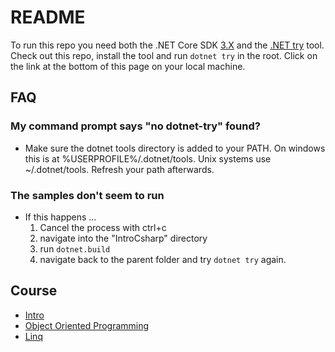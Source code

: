 # README #

To run this repo you need both the .NET Core SDK [3.X](https://dotnet.microsoft.com/download/dotnet-core/3.0) and the [.NET try](https://github.com/dotnet/try) tool. Check out this repo, install the tool and run `dotnet try` in the root. Click on the link at the bottom of this page on your local machine.

## FAQ ##

### My command prompt says "no dotnet-try" found? ###

* Make sure the dotnet tools directory is added to your PATH. On windows this is at %USERPROFILE%/.dotnet/tools. Unix systems use ~/.dotnet/tools. Refresh your path afterwards.

### The samples don't seem to run ###

* If this happens ...
  1. Cancel the process with ctrl+c
  2. navigate into the "IntroCsharp" directory
  3. run `dotnet.build`
  4. navigate back to the parent folder and try `dotnet try` again.

## Course ##

* <a href="Intro.md"> Intro</a>
* <a href="Classes.md"> Object Oriented Programming</a>
* <a href="Linq.md"> Linq</a>
